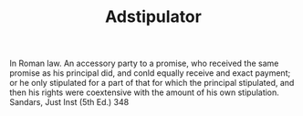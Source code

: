 ---
title: Adstipulator
permalink: "/definitions/adstipulator.html"
body: In Roman law. An accessory party to a promise, who received the same promise
  as his principal did, and conld equally receive and exact payment; or he only stipulated
  for a part of that for which the principal stipulated, and then his rights were
  coextensive with the amount of his own stipulation. Sandars, Just Inst (5th Ed.)
  348
published_at: '2018-07-07'
layout: post
---